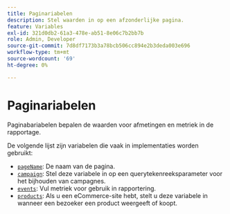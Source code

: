 ```yaml
---
title: Paginariabelen
description: Stel waarden in op een afzonderlijke pagina.
feature: Variables
exl-id: 321d0db2-61a3-478e-ab51-8e06c7b2bb7b
role: Admin, Developer
source-git-commit: 7d8df7173b3a78bcb506cc894e2b3deda003e696
workflow-type: tm+mt
source-wordcount: '69'
ht-degree: 0%

---
```


# Paginariabelen

Paginabariabelen bepalen de waarden voor afmetingen en metriek in de rapportage.

De volgende lijst zijn variabelen die vaak in implementaties worden gebruikt:

* [`pageName`](pagename.md): De naam van de pagina.
* [`campaign`](campaign.md): Stel deze variabele in op een querytekenreeksparameter voor het bijhouden van campagnes.
* [`events`](events/events-overview.md): Vul metriek voor gebruik in rapportering.
* [`products`](products.md): Als u een eCommerce-site hebt, stelt u deze variabele in wanneer een bezoeker een product weergeeft of koopt.
